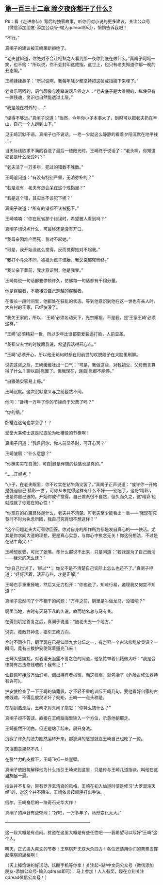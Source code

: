 ## [第一百三十二章 除夕夜你都干了什么?](https://www.xxbiquge.com/11_11207/5463555.html)


  Ps：看《走进修仙》背后的独家故事，听你们对小说的更多建议，关注公众号（微信添加朋友-添加公众号-输入qdread即可），悄悄告诉我吧！

  “不行。”

  真阐子的建议被王崎果断拒绝了。

  “老夫就知道，你绝对不会让相熟之人看到那一夜你到底在做什么。”真阐子呵呵一笑，也不恼：“所以说，你不会封印这戒指。这世上，也只有老夫知道你那一晚的丑态啊。”

  王崎揉揉鼻子：“所以说啊，我每年除夕都坚持把这破戒指摘下来埋了。”

  老者乐呵呵的，语气颇像与晚辈说话凡俗之人：“老夫底子是大乘期的，纵使只有一律残魂，灵识也自然能透过土层。”

  “我是埋在村外的……”

  “埋得不够远。”真阐子说道：“当然，今年你小子本事大了，到时可以把老夫扔在辛山，自己一个人跑到山下。”

  见王崎沉默不语，真阐子也不说话。一老一少就这么静静的看着夕阳沉默在地平线上。

  当天际线欲求不满的吞没了最后一缕阳光时，王崎终于说话了：“老头啊，你知道犯错是什么感受吗？”

  “老夫活了一万多年，犯过的错数不胜数。”

  王崎追问道：“有没有特别严重，无法弥补的？”

  “若是没有，老夫有怎会呆在这个戒指里？”

  “若是这个错，其实本不该犯下呢？”

  真阐子说道：“所有的错都不该被犯下。”

  王崎喃喃：“你在反省那个错误时，希望被人看到吗？”

  真阐子想说点什么，可最终还是没有开口。

  “我母亲因难产而死，我对不起她。”

  “可是，我开始没这么觉得，反而觉得她对不起我。”

  “我打小与众不同，被视为疯子怪胎，我父亲郁郁而终。”

  “我父亲下葬前，我才意识到，他是我爹。”

  王崎每说一句话都要停顿许久，仿佛每一句话都有千钧分量。

  他是穿越者，不能接受自己穿越的穿越者。

  在很长一段时间里，他都处在狂乱的状态。等到他意识到他在这一世也有亲人时，大白村的王家，已经快没了。

  “我欠王家的，所以，‘王崎’必须名动天下，光宗耀祖。不是我，是‘王家王崎’必须这样。”

  “王崎”必须精彩一世，所以少年比谁都更爱装逼打脸，人前显圣。

  “我祖父去世的时候跟我说，希望我活得开心点。”

  “王崎”必须开心，所以他无论何时都在用前世的欢脱段子在大脑里刷屏。

  说完这些之后，王崎缓缓吐出一口气：“可是，我做这些，对我祖父、父母而言算得了什么？聊以自|慰罢了。但我现在，连自|慰都不能停。”

  “自猥确实容易上瘾。”

  王崎沉默。这次沉默意义与之前截然不同。

  他问：“卧槽一万年了你的节操终于欠费了吗？”

  “你的锅。”

  卧槽连这句也学会了！？

  堂堂大乘修士这是彻底沦为吐槽役的节奏啊！

  真阐子问道：“我且问你，你人前显圣时，可开心否？”

  王崎皱眉：“什么意思？”

  “你确实实在自|慰，可自|慰是伴随的快感也是真的。”

  “……正经点。”

  “小子，在老夫眼里，你不过实在钻牛角尖罢了。”真阐子正声说道：“或许你一开始是强迫自己‘精彩一世’，可你从未觉得这样有什么不好——别忘了，这份‘精彩’，也是你自己选的。开始你或许觉得，自己做派很不自然，但久而久之，这‘精彩’也就成就了你现在的心性！”

  “你现在的心魔具体是什么，老夫并不清楚。可老夫至少能看出一重——‘我现在究竟时不时为执念所困，我自己究竟想不想这样？’”

  “这个问题老夫大可替你回答。你对自身的所作所为都是发自真心的——快活。尤其是你求闻大道的理想，更是真心实意，与你心中执念无关！你这份想法，不过是在钻牛角尖！”

  王崎想反驳，可张了张嘴，却什么都说不出来，只是问道：“若我是为了自己而活——我欠的怎么还？“

  “你自己也说了，‘聊以**’。你又不是不清楚自己实际上怎么也还不了。”真阐子哼道：“好好活着，活开心些，才是正解。”

  王崎右手重重捶地，然后又无力松开：“你也说了，知难行易，道理我又何尝不知道？”

  真阐子忽然问了个不相干的问题：“万年之前，駉里是叫做龙马，没错吧？”

  駉里当地，古时有天马下凡的传说，故而地名总与马有关。

  在得到坑定答复之后，真阐子说道：“随老夫去一个地方。”

  说完，竟散开神念，指引王崎方向。

  今时不同往日，駉里现在已是仙盟九大分坛之一，有岂容一个古法修乱放灵识？一瞬间，竟有三拨护安使驾着遁光飞来！

  王崎大感尴尬。对着漫天面露不善之色的同道，他急忙举着仙籍佩大呼：“我是合律持有古法修残魂的！我有证！”

  仙籍佩可接驳万仙幻境，调出持有者档案。而这档案，就包括了《危险古修法器持有许可》。

  护安使检查了一下王崎的仙籍佩，才不轻不重的训斥王崎几句，要他看好自家的古修残魂，不得乱放灵识坏了规矩，王崎一一点头称是。

  在胡剑浩走后，王崎才对真阐子抱怨：“你特么搞什么？”

  真阐子却不答话，直接在王崎脑海里输入一个方位，示意他朝那走。

  王崎虽然不明白，但还是站了起来，展开身法。

  沉寂了许久的法力陡然运转开来，那澎湃的感觉就连王崎自己也吃了一惊。

  天演图录果然不凡！

  在强**力的支撑下，王崎飞抵一处崖壁。

  真阐子依旧每解释他为什么指引王崎来到这里，只是传与王崎几道指诀，叫他在这里施展一遍。

  指诀并不复杂，带有罗浮玄清宫的风格。王崎在初入仙道时便是修习“大罗混沌天经”的，对这个并不陌生。王崎依言按顺序打出手诀。

  俄尔，王崎身后的一块奇石光华大作！

  真阐子的声音有些郁闷：“好吧，一万多年了，地形变化太大。”

  ————————————————————

  这一段大概是有点闷。贫道在这里大概是有些任性吧——我希望可以写好“王崎”这个人。

  明天，正式进入爽文的节奏！王琪琪开无双大杀四方！各位还请用你们的票票支撑起琪琪的逼格啊！

  （天上掉馅饼的好活动，炫酷手机等你拿！关注起~點/中文网公众号（微信添加朋友-添加公众号-输入qdread即可），马上参加！人人有奖，现在立刻关注qdread微信公众号！）
